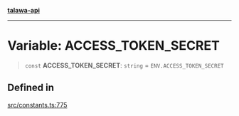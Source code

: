 [**talawa-api**](../../README.md)

***

# Variable: ACCESS\_TOKEN\_SECRET

> `const` **ACCESS\_TOKEN\_SECRET**: `string` = `ENV.ACCESS_TOKEN_SECRET`

## Defined in

[src/constants.ts:775](https://github.com/Suyash878/talawa-api/blob/f376d03c37e9acd046e7cc983947432c95f74442/src/constants.ts#L775)
